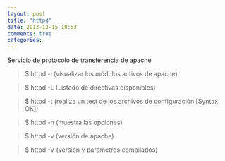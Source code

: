 ```yaml
---
layout: post
title: "httpd"
date: 2013-12-15 18:53
comments: true
categories: 
---
```

Servicio de protocolo de transferencia de apache

>$ httpd -l  (visualizar los módulos activos de apache)

>$ httpd -L  (Listado de directivas disponibles)

>$ httpd -t  (realiza un test de los archivos de configuración [Syntax OK])

>$ httpd -h  (muestra las opciones)

>$ httpd -v (versión de apache) 

>$ httpd -V (versión y parámetros compilados)

